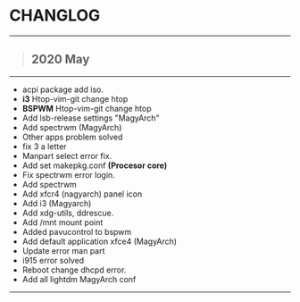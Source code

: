# CHANGLOG
---

> ## 2020 May

---

* acpi package add iso.
* **i3** Htop-vim-git change htop
* **BSPWM** Htop-vim-git change htop
* Add lsb-release settings "MagyArch"
* Add spectrwm (MagyArch)
* Other apps problem solved
* fix 3 a letter
* Manpart select error fix.
* Add set makepkg.conf **(Procesor core)**
* Fix spectrwm error login.
* Add spectrwm
* Add xfcr4 (nagyarch) panel icon
* Add i3 (Magyarch)
* Add xdg-utils, ddrescue.
* Add /mnt mount point
* Added pavucontrol to bspwm
* Add default application xfce4 (MagyArch)
* Update error man part
* i915 error solved
* Reboot change dhcpd error.
* Add all lightdm MagyArch conf

---
